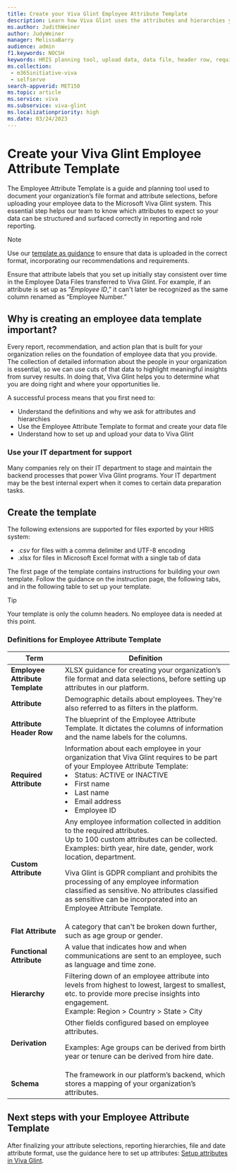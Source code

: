 ```yaml
---
title: Create your Viva Glint Employee Attribute Template
description: Learn how Viva Glint uses the attributes and hierarchies you provide about the people in your organization to surface meaningful and actionable insights. The template is the row of column headers; all the data you will provide.
ms.author: JudithWeiner
author: JudyWeiner
manager: MelissaBarry
audience: admin
f1.keywords: NOCSH
keywords: HRIS planning tool, upload data, data file, header row, required attributes, custom attributes
ms.collection: 
 - m365initiative-viva
 - selfserve
search-appverid: MET150
ms.topic: article
ms.service: viva
ms.subservice: viva-glint
ms.localizationpriority: high
ms.date: 03/24/2023
---
```


# Create your Viva Glint Employee Attribute Template

The Employee Attribute Template is a guide and planning tool used to document your organization’s file format and attribute selections, before uploading your employee data to the Microsoft Viva Glint system. This essential step helps our team to know which attributes to expect so your data can be structured and surfaced correctly in reporting and role reporting.

>[!NOTE]
>Use our [template as guidance](https://www.microsoft.com/en-us/download/details.aspx?id=105533) to ensure that data is uploaded in the correct format, incorporating our recommendations and requirements.

Ensure that attribute labels that you set up initially stay consistent over time in the Employee Data Files transferred to Viva Glint. For example, if an attribute is set up as “*Employee ID*,” it can't later be recognized as the same column renamed as “Employee Number.”

## Why is creating an employee data template important? 

Every report, recommendation, and action plan that is built for your organization relies on the foundation of employee data that you provide. The collection of detailed information about the people in your organization is essential, so we can use cuts of that data to highlight meaningful insights from survey results. In doing that, Viva Glint helps you to determine what you are doing right and where your opportunities lie.

A successful process means that you first need to: 

- Understand the definitions and why we ask for attributes and hierarchies
- Use the Employee Attribute Template to format and create your data file
- Understand how to set up and upload your data to Viva Glint

### Use your IT department for support

Many companies rely on their IT department to stage and maintain the backend processes that power Viva Glint programs. Your IT department may be the best internal expert when it comes to certain data preparation tasks.

## Create the template

The following extensions are supported for files exported by your HRIS system:

- .csv for files with a comma delimiter and UTF-8 encoding
- .xlsx for files in Microsoft Excel format with a single tab of data

The first page of the template contains instructions for building your own template. Follow the guidance on the instruction page, the following tabs, and in the following table to set up your template.

>[!TIP]
>Your template is only the column headers. No employee data is needed at this point.

### Definitions for Employee Attribute Template

| **Term** | **Definition** |
|---|---|
| **Employee Attribute Template** | XLSX guidance for creating your organization’s file format and data selections, before setting up attributes in our platform. |
| **Attribute** | Demographic details about employees. They're also referred to as filters in the platform. |
| **Attribute Header Row** | The blueprint of the Employee Attribute Template. It dictates the columns of information and the name labels for the columns. |
| **Required Attribute** | Information about each employee in your organization that Viva Glint requires to be part of your Employee Attribute Template:<li>Status: ACTIVE or INACTIVE <li>First name <li>Last name <li>Email address <li>Employee ID |
| **Custom Attribute** | Any employee information collected in addition to the required attributes. <br>Up to 100 custom attributes can be collected. Examples: birth year, hire date, gender, work location, department. <br><p>Viva Glint is GDPR compliant and prohibits the processing of any employee information classified as sensitive. No attributes classified as sensitive can be incorporated into an Employee Attribute Template. |
| **Flat Attribute** | A category that can't be broken down further, such as age group or gender. |
| **Functional Attribute** | A value that indicates how and when communications are sent to an employee, such as language and time zone. |
| **Hierarchy** | Filtering down of an employee attribute into levels from highest to lowest, largest to smallest, etc. to provide more precise insights into engagement.  <br>Example: Region > Country > State > City |
| **Derivation** | Other fields configured based on employee attributes. <p>Examples: Age groups can be derived from birth year or tenure can be derived from hire date. |
| **Schema** | The framework in our platform’s backend, which stores a mapping of your organization’s attributes. |

## Next steps with your Employee Attribute Template

After finalizing your attribute selections, reporting hierarchies, file and date attribute format, use the guidance here to set up attributes: [Setup attributes in Viva Glint](https://go.microsoft.com/fwlink/?linkid=2247991).


